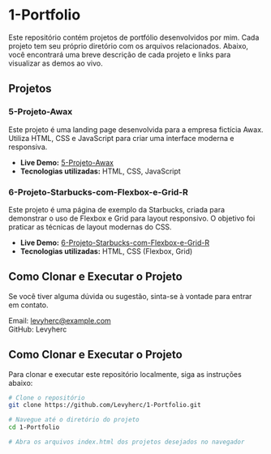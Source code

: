 # 1-Portfolio

Este repositório contém projetos de portfólio desenvolvidos por mim. Cada projeto tem seu próprio diretório com os arquivos relacionados. Abaixo, você encontrará uma breve descrição de cada projeto e links para visualizar as demos ao vivo.

## Projetos

### 5-Projeto-Awax
Este projeto é uma landing page desenvolvida para a empresa fictícia Awax. Utiliza HTML, CSS e JavaScript para criar uma interface moderna e responsiva.

- **Live Demo:** [5-Projeto-Awax](https://levyherc.github.io/1-Portfolio/5-Projeto-Awax)
- **Tecnologias utilizadas:** HTML, CSS, JavaScript

### 6-Projeto-Starbucks-com-Flexbox-e-Grid-R
Este projeto é uma página de exemplo da Starbucks, criada para demonstrar o uso de Flexbox e Grid para layout responsivo. O objetivo foi praticar as técnicas de layout modernas do CSS.

- **Live Demo:** [6-Projeto-Starbucks-com-Flexbox-e-Grid-R](https://levyherc.github.io/1-Portfolio/6-Projeto-Starbucks-com-Flexbox-e-Grid-R/)
- **Tecnologias utilizadas:** HTML, CSS (Flexbox, Grid)

## Como Clonar e Executar o Projeto

Se você tiver alguma dúvida ou sugestão, sinta-se à vontade para entrar em contato.

Email: levyherc@example.com <br>
GitHub: Levyherc

## Como Clonar e Executar o Projeto

Para clonar e executar este repositório localmente, siga as instruções abaixo:

```bash
# Clone o repositório
git clone https://github.com/Levyherc/1-Portfolio.git

# Navegue até o diretório do projeto
cd 1-Portfolio

# Abra os arquivos index.html dos projetos desejados no navegador

